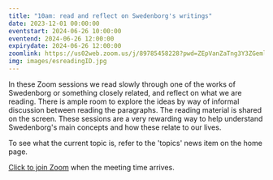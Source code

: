 ```yaml
---
title: "10am: read and reflect on Swedenborg's writings"
date: 2023-12-01 00:00:00
eventstart: 2024-06-26 10:00:00
eventend: 2024-06-26 12:00:00
expirydate: 2024-06-26 12:00:00
zoomlink: https://us02web.zoom.us/j/89785458228?pwd=ZEpVanZaTng3Y3ZGeml0R2RjcTY1QT09
img: images/esreadingID.jpg
---
```


In these Zoom sessions we read slowly through one of the works of Swedenborg or something closely related, and reflect on what we are reading. There is ample room to explore the ideas by way of informal discussion between reading the paragraphs. The reading material is shared on the screen. These sessions are a very rewarding way to help understand Swedenborg's main concepts and how these relate to our lives.

To see what the current topic is, refer to the 'topics' news item on the home page.

[Click to join Zoom](https://us02web.zoom.us/j/89785458228?pwd=ZEpVanZaTng3Y3ZGeml0R2RjcTY1QT09) when the meeting time arrives.


